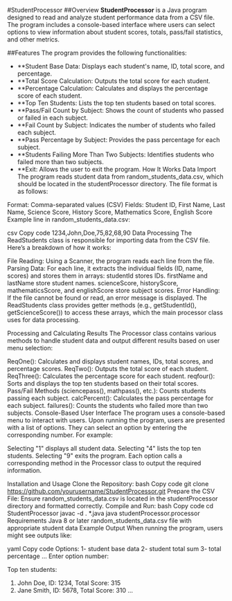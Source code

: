 #StudentProcessor
##Overview
**StudentProcessor** is a Java program designed to read and analyze student performance data from a CSV file. The program includes a console-based interface where users can select options to view information about student scores, totals, pass/fail statistics, and other metrics.

##Features
The program provides the following functionalities:

- **Student Base Data: Displays each student's name, ID, total score, and percentage.
- **Total Score Calculation: Outputs the total score for each student.
- **Percentage Calculation: Calculates and displays the percentage score of each student.
- **Top Ten Students: Lists the top ten students based on total scores.
- **Pass/Fail Count by Subject: Shows the count of students who passed or failed in each subject.
- **Fail Count by Subject: Indicates the number of students who failed each subject.
- **Pass Percentage by Subject: Provides the pass percentage for each subject.
- **Students Failing More Than Two Subjects: Identifies students who failed more than two subjects.
- **Exit: Allows the user to exit the program.
How It Works
Data Import
The program reads student data from random_students_data.csv, which should be located in the studentProcessor directory. The file format is as follows:

Format: Comma-separated values (CSV)
Fields: Student ID, First Name, Last Name, Science Score, History Score, Mathematics Score, English Score
Example line in random_students_data.csv:

csv
Copy code
1234,John,Doe,75,82,68,90
Data Processing
The ReadStudents class is responsible for importing data from the CSV file. Here’s a breakdown of how it works:

File Reading: Using a Scanner, the program reads each line from the file.
Parsing Data: For each line, it extracts the individual fields (ID, name, scores) and stores them in arrays:
studentId stores IDs.
firstName and lastName store student names.
scienceScore, historyScore, mathematicsScore, and englishScore store subject scores.
Error Handling: If the file cannot be found or read, an error message is displayed.
The ReadStudents class provides getter methods (e.g., getStudentId(), getScienceScore()) to access these arrays, which the main processor class uses for data processing.

Processing and Calculating Results
The Processor class contains various methods to handle student data and output different results based on user menu selection:

ReqOne(): Calculates and displays student names, IDs, total scores, and percentage scores.
ReqTwo(): Outputs the total score of each student.
ReqThree(): Calculates the percentage score for each student.
reqfour(): Sorts and displays the top ten students based on their total scores.
Pass/Fail Methods (sciencepass(), mathpass(), etc.): Counts students passing each subject.
calcPercent(): Calculates the pass percentage for each subject.
failures(): Counts the students who failed more than two subjects.
Console-Based User Interface
The program uses a console-based menu to interact with users. Upon running the program, users are presented with a list of options. They can select an option by entering the corresponding number. For example:

Selecting "1" displays all student data.
Selecting "4" lists the top ten students.
Selecting "9" exits the program.
Each option calls a corresponding method in the Processor class to output the required information.

Installation and Usage
Clone the Repository:
bash
Copy code
git clone https://github.com/yourusername/StudentProcessor.git
Prepare the CSV File: Ensure random_students_data.csv is located in the studentProcessor directory and formatted correctly.
Compile and Run:
bash
Copy code
cd StudentProcessor
javac -d . *.java
java studentProcessor.processor
Requirements
Java 8 or later
random_students_data.csv file with appropriate student data
Example Output
When running the program, users might see outputs like:

yaml
Copy code
Options:
1- student base data
2- student total sum
3- total percentage
...
Enter option number:

Top ten students:
1. John Doe, ID: 1234, Total Score: 315
2. Jane Smith, ID: 5678, Total Score: 310
...

